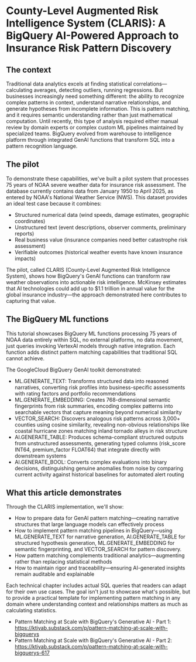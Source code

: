# County-Level Augmented Risk Intelligence System (CLARIS): A BigQuery AI-Powered Approach to Insurance Risk Pattern Discovery

## The context

Traditional data analytics excels at finding statistical correlations—calculating averages, detecting outliers, running regressions. 
But businesses increasingly need something different: the ability to recognize complex patterns in context, understand narrative relationships, and generate hypotheses from incomplete information. This is pattern matching, and it requires semantic understanding rather than just mathematical computation.
Until recently, this type of analysis required either manual review by domain experts or complex custom ML pipelines maintained by specialized teams.
BigQuery evolved from warehouse to intelligence platform through integrated GenAI functions that transform SQL into a pattern recognition language.

## The pilot

To demonstrate these capabilities, we've built a pilot system that processes 75 years of NOAA severe weather data for insurance risk assessment. The database currently contains data from January 1950 to April 2025, as entered by NOAA's National Weather Service (NWS). This dataset provides an ideal test case because it combines:
- Structured numerical data (wind speeds, damage estimates, geographic coordinates)
- Unstructured text (event descriptions, observer comments, preliminary reports)
- Real business value (insurance companies need better catastrophe risk assessment)
- Verifiable outcomes (historical weather events have known insurance impacts)

The pilot, called CLARIS (County-Level Augmented Risk Intelligence System), shows how BigQuery's GenAI functions can transform raw weather observations into actionable risk intelligence. 
McKinsey estimates that AI technologies could add up to $1.1 trillion in annual value for the global insurance industry—the approach demonstrated here contributes to capturing that value.

## The BigQuery ML functions

This tutorial showcases BigQuery ML functions processing 75 years of NOAA data entirely within SQL, no external platforms, no data movement, just queries invoking VertexAI models through native integration. Each function adds distinct pattern matching capabilities that traditional SQL cannot achieve.

The GoogleCloud BigQuery GenAI toolkit demonstrated:

- ML.GENERATE_TEXT: Transforms structured data into reasoned narratives, converting risk profiles into business-specific assessments with rating factors and portfolio recommendations
- ML.GENERATE_EMBEDDING: Creates 768-dimensional semantic fingerprints from risk summaries, encoding complex patterns into searchable vectors that capture meaning beyond numerical similarity
- VECTOR_SEARCH: Discovers analogous risk patterns across 3,000+ counties using cosine similarity, revealing non-obvious relationships like coastal hurricane zones matching inland tornado alleys in risk structure
- AI.GENERATE_TABLE: Produces schema-compliant structured outputs from unstructured assessments, generating typed columns (risk_score INT64, premium_factor FLOAT64) that integrate directly with downstream systems
- AI.GENERATE_BOOL: Converts complex evaluations into binary decisions, distinguishing genuine anomalies from noise by comparing current activity against historical baselines for automated alert routing

## What this article demonstrates

Through the CLARIS implementation, we'll show:

- How to prepare data for GenAI pattern matching—creating narrative structures that large language models can effectively process
- How to implement pattern matching pipelines in BigQuery—using ML.GENERATE_TEXT for narrative generation, AI.GENERATE_TABLE for structured hypothesis generation, ML.GENERATE_EMBEDDING for semantic fingerprinting, and VECTOR_SEARCH for pattern discovery.
- How pattern matching complements traditional analytics—augmenting rather than replacing statistical methods
- How to maintain rigor and traceability—ensuring AI-generated insights remain auditable and explainable

Each technical chapter includes actual SQL queries that readers can adapt for their own use cases. The goal isn't just to showcase what's possible, but to provide a practical template for implementing pattern matching in any domain where understanding context and relationships matters as much as calculating statistics.

- Pattern Matching at Scale with BigQuery's Generative AI - Part 1: https://ktiyab.substack.com/p/pattern-matching-at-scale-with-bigquerys
- Pattern Matching at Scale with BigQuery's Generative AI - Part 2: https://ktiyab.substack.com/p/pattern-matching-at-scale-with-bigquerys-617
